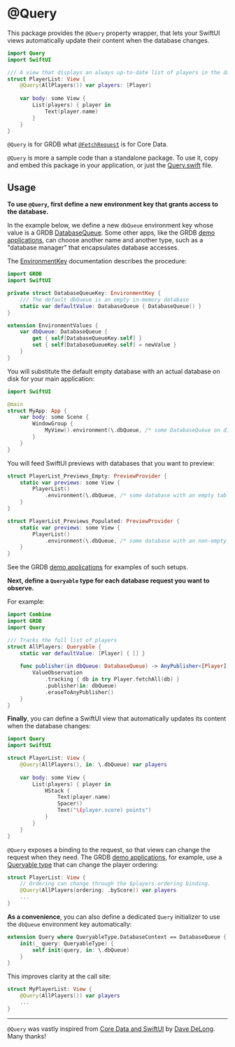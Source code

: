 # @Query

This package provides the `@Query` property wrapper, that lets your SwiftUI views automatically update their content when the database changes.

```swift
import Query
import SwiftUI

/// A view that displays an always up-to-date list of players in the database.
struct PlayerList: View {
    @Query(AllPlayers()) var players: [Player]
    
    var body: some View {
        List(players) { player in
            Text(player.name)
        }
    }
}
```

`@Query` is for GRDB what [`@FetchRequest`](https://developer.apple.com/documentation/swiftui/fetchrequest) is for Core Data. 

`@Query` is more a sample code than a standalone package. To use it, copy and embed this package in your application, or just the [Query.swift](Sources/Query/Query.swift) file.

## Usage

**To use `@Query`, first define a new environment key that grants access to the database.**

In the example below, we define a new `dbQueue` environment key whose value is a GRDB [DatabaseQueue]. Some other apps, like the GRDB [demo applications], can choose another name and another type, such as a "database manager" that encapsulates database accesses.

The [EnvironmentKey](https://developer.apple.com/documentation/swiftui/environmentkey) documentation describes the procedure:

```swift
import GRDB
import SwiftUI

private struct DatabaseQueueKey: EnvironmentKey {
    /// The default dbQueue is an empty in-memory database
    static var defaultValue: DatabaseQueue { DatabaseQueue() }
}

extension EnvironmentValues {
    var dbQueue: DatabaseQueue {
        get { self[DatabaseQueueKey.self] }
        set { self[DatabaseQueueKey.self] = newValue }
    }
}
```

You will substitute the default empty database with an actual database on disk for your main application:

```swift
import SwiftUI

@main
struct MyApp: App {
    var body: some Scene {
        WindowGroup {
            MyView().environment(\.dbQueue, /* some DatabaseQueue on disk */)
        }
    }
}
```

You will feed SwiftUI previews with databases that you want to preview:

```swift
struct PlayerList_Previews_Empty: PreviewProvider {
    static var previews: some View {
        PlayerList()
            .environment(\.dbQueue, /* some database with an empty table of players */)
    }
}

struct PlayerList_Previews_Populated: PreviewProvider {
    static var previews: some View {
        PlayerList()
            .environment(\.dbQueue, /* some database with an non-empty table of players */)
    }
}
```

See the GRDB [demo applications] for examples of such setups.

**Next, define a `Queryable` type for each database request you want to observe.**

For example:

```swift
import Combine
import GRDB
import Query

/// Tracks the full list of players
struct AllPlayers: Queryable {
    static var defaultValue: [Player] { [] }
    
    func publisher(in dbQueue: DatabaseQueue) -> AnyPublisher<[Player], Error> {
        ValueObservation
            .tracking { db in try Player.fetchAll(db) }
            .publisher(in: dbQueue)
            .eraseToAnyPublisher()
    }
}
```

**Finally**, you can define a SwiftUI view that automatically updates its content when the database changes:

```swift
import Query
import SwiftUI

struct PlayerList: View {
    @Query(AllPlayers(), in: \.dbQueue) var players
    
    var body: some View {
        List(players) { player in
            HStack {
                Text(player.name)
                Spacer()
                Text("\(player.score) points")
            }
        }
    }
}
```

`@Query` exposes a binding to the request, so that views can change the request when they need. The GRDB [demo applications], for example, use a [Queryable type](../GRDBCombineDemo/GRDBCombineDemo/PlayerRequest.swift) that can change the player ordering:

```swift
struct PlayerList: View {
    // Ordering can change through the $players.ordering binding.
    @Query(AllPlayers(ordering: .byScore)) var players
    ...
}
```

**As a convenience**, you can also define a dedicated `Query` initializer to use the `dbQueue` environment key automatically:

```swift
extension Query where QueryableType.DatabaseContext == DatabaseQueue {
    init(_ query: QueryableType) {
        self.init(query, in: \.dbQueue)
    }
}
```

This improves clarity at the call site:

```swift
struct MyPlayerList: View {
    @Query(AllPlayers()) var players
    ...
}
```

---

`@Query` was vastly inspired from [Core Data and SwiftUI](https://davedelong.com/blog/2021/04/03/core-data-and-swiftui/) by [Dave DeLong](https://github.com/davedelong). Many thanks!


[DatabaseQueue]: https://github.com/groue/GRDB.swift/blob/master/README.md#database-queues
[demo applications]: https://github.com/groue/GRDB.swift/tree/master/Documentation/DemoApps
